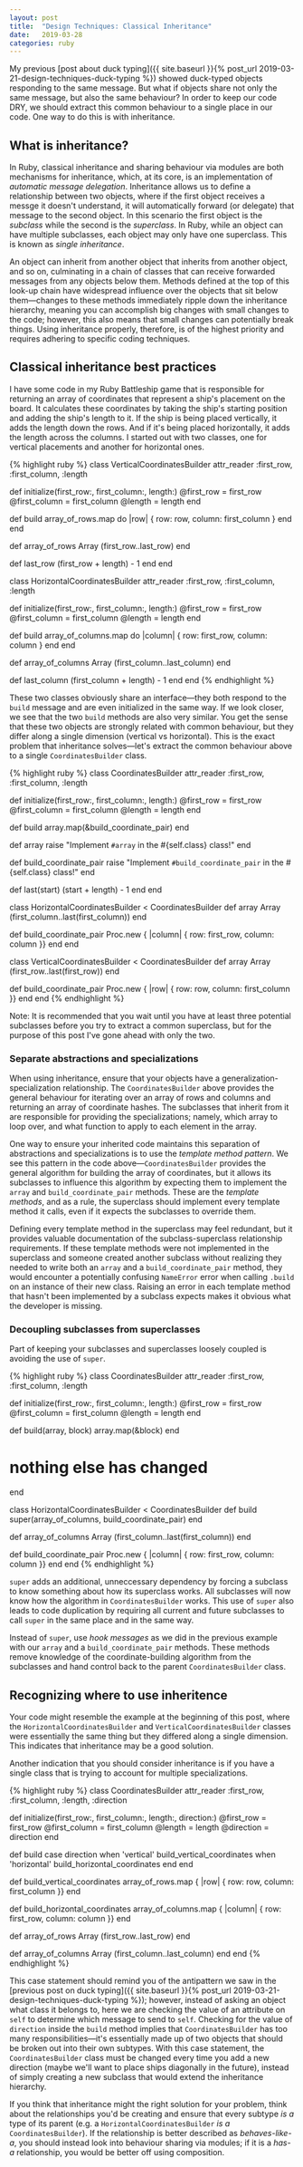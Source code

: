 ```yaml
---
layout: post
title:  "Design Techniques: Classical Inheritance"
date:   2019-03-28
categories: ruby
---
```


My previous [post about duck typing]({{ site.baseurl }}{% post_url 2019-03-21-design-techniques-duck-typing %}) showed duck-typed objects responding to the same message. But what if objects share not only the same message, but also the same behaviour? In order to keep our code DRY, we should extract this common behaviour to a single place in our code. One way to do this is with inheritance.

## What is inheritance?

In Ruby, classical inheritance and sharing behaviour via modules are both mechanisms for inheritance, which, at its core, is an implementation of _automatic message delegation_. Inheritance allows us to define a relationship between two objects, where if the first object receives a messge it doesn't understand, it will automatically forward (or delegate) that message to the second object. In this scenario the first object is the _subclass_ while the second is the _superclass_. In Ruby, while an object can have multiple subclasses, each object may only have one superclass. This is known as _single inheritance_.

An object can inherit from another object that inherits from another object, and so on, culminating in a chain of classes that can receive forwarded messages from any objects below them. Methods defined at the top of this look-up chain have widespread influence over the objects that sit below them—changes to these methods immediately ripple down the inheritance hierarchy, meaning you can accomplish big changes with small changes to the code; however, this also means that small changes can potentially break things. Using inheritance properly, therefore, is of the highest priority and requires adhering to specific coding techniques.

## Classical inheritance best practices

I have some code in my Ruby Battleship game that is responsible for returning an array of coordinates that represent a ship's placement on the board. It calculates these coordinates by taking the ship's starting position and adding the ship's length to it. If the ship is being placed vertically, it adds the length down the rows. And if it's being placed horizontally, it adds the length across the columns. I started out with two classes, one for vertical placements and another for horizontal ones.

{% highlight ruby %}
class VerticalCoordinatesBuilder
  attr_reader :first_row, :first_column, :length

  def initialize(first_row:, first_column:, length:)
    @first_row = first_row
    @first_column = first_column
    @length = length
  end

  def build
    array_of_rows.map do |row|
      { row: row, column: first_column }
    end
  end

  def array_of_rows
    Array (first_row..last_row)
  end

  def last_row
    (first_row + length) - 1
  end
end

class HorizontalCoordinatesBuilder
  attr_reader :first_row, :first_column, :length

  def initialize(first_row:, first_column:, length:)
    @first_row = first_row
    @first_column = first_column
    @length = length
  end

  def build
    array_of_columns.map do |column|
      { row: first_row, column: column }
    end
  end

  def array_of_columns
    Array (first_column..last_column)
  end

  def last_column
    (first_column + length) - 1
  end
end
{% endhighlight %}

These two classes obviously share an interface—they both respond to the `build` message and are even initialized in the same way. If we look closer, we see that the two `build` methods are also very similar. You get the sense that these two objects are strongly related with common behaviour, but they differ along a single dimension (vertical vs horizontal). This is the exact problem that inheritance solves—let's extract the common behaviour above to a single `CoordinatesBuilder` class.

{% highlight ruby %}
class CoordinatesBuilder
  attr_reader :first_row, :first_column, :length

  def initialize(first_row:, first_column:, length:)
    @first_row = first_row
    @first_column = first_column
    @length = length
  end

  def build
    array.map(&build_coordinate_pair)
  end

  def array
    raise "Implement `#array` in the #{self.class} class!"
  end

  def build_coordinate_pair
    raise "Implement `#build_coordinate_pair` in the #{self.class} class!"
  end

  def last(start)
    (start + length) - 1
  end
end

class HorizontalCoordinatesBuilder < CoordinatesBuilder
  def array
    Array (first_column..last(first_column))
  end

  def build_coordinate_pair
    Proc.new { |column| { row: first_row, column: column }}
  end
end

class VerticalCoordinatesBuilder < CoordinatesBuilder
  def array
    Array (first_row..last(first_row))
  end

  def build_coordinate_pair
    Proc.new { |row| { row: row, column: first_column }}
  end
end
{% endhighlight %}

Note: It is recommended that you wait until you have at least three potential subclasses before you try to extract a common superclass, but for the purpose of this post I've gone ahead with only the two.

### Separate abstractions and specializations

When using inheritance, ensure that your objects have a generalization-specialization relationship. The `CoordinatesBuilder` above provides the general behaviour for iterating over an array of rows and columns and returning an array of coordinate hashes. The subclasses that inherit from it are responsible for providing the specializations; namely, which array to loop over, and what function to apply to each element in the array.

One way to ensure your inherited code maintains this separation of abstractions and specializations is to use the _template method pattern_. We see this pattern in the code above—`CoordinatesBuilder` provides the general algorithm for building the array of coordinates, but it allows its subclasses to influence this algorithm by expecting them to implement the `array` and `build_coordinate_pair` methods. These are the _template methods_, and as a rule, the superclass should implement every template method it calls, even if it expects the subclasses to override them.

Defining every template method in the superclass may feel redundant, but it provides valuable documentation of the subclass-superclass relationship requirements. If these template methods were not implemented in the superclass and someone created another subclass without realizing they needed to write both an `array` and a `build_coordinate_pair` method, they would encounter a potentially confusing `NameError` error when calling `.build` on an instance of their new class. Raising an error in each template method that hasn't been implemented by a subclass expects makes it obvious what the developer is missing.

### Decoupling subclasses from superclasses

Part of keeping your subclasses and superclasses loosely coupled is avoiding the use of `super`.

{% highlight ruby %}
class CoordinatesBuilder
  attr_reader :first_row, :first_column, :length

  def initialize(first_row:, first_column:, length:)
    @first_row = first_row
    @first_column = first_column
    @length = length
  end

  def build(array, block)
    array.map(&block)
  end

  # nothing else has changed
end

class HorizontalCoordinatesBuilder < CoordinatesBuilder
  def build
    super(array_of_columns, build_coordinate_pair)
  end

  def array_of_columns
    Array (first_column..last(first_column))
  end

  def build_coordinate_pair
    Proc.new { |column| { row: first_row, column: column }}
  end
end
{% endhighlight %}

`super` adds an additional, unneccessary dependency by forcing a subclass to know something about how its superclass works. All subclasses will now know how the algorithm in `CoordinatesBuilder` works. This use of `super` also leads to code duplication by requiring all current and future subclasses to call `super` in the same place and in the same way.

Instead of `super`, use _hook messages_ as we did in the previous example with our `array` and a `build_coordinate_pair` methods. These methods remove knowledge of the coordinate-building algorithm from the subclasses and hand control back to the parent `CoordinatesBuilder` class.

## Recognizing where to use inheritence

Your code might resemble the example at the beginning of this post, where the `HorizontalCoordinatesBuilder` and `VerticalCoordinatesBuilder` classes were essentially the same thing but they differed along a single dimension. This indicates that inheritance may be a good solution.

Another indication that you should consider inheritance is if you have a single class that is trying to account for multiple specializations.

{% highlight ruby %}
class CoordinatesBuilder
  attr_reader :first_row, :first_column, :length, :direction

  def initialize(first_row:, first_column:, length:, direction:)
    @first_row = first_row
    @first_column = first_column
    @length = length
    @direction = direction
  end

  def build
    case direction
    when 'vertical'
      build_vertical_coordinates
    when 'horizontal'
      build_horizontal_coordinates
    end
  end

  def build_vertical_coordinates
    array_of_rows.map { |row| { row: row, column: first_column }}
  end

  def build_horizontal_coordinates
    array_of_columns.map { |column| { row: first_row, column: column }}
  end

  def array_of_rows
    Array (first_row..last_row)
  end

  def array_of_columns
    Array (first_column..last_column)
  end
end
{% endhighlight %}

This case statement should remind you of the antipattern we saw in the [previous post on duck typing]({{ site.baseurl }}{% post_url 2019-03-21-design-techniques-duck-typing %}); however, instead of asking an object what class it belongs to, here we are checking the value of an attribute on `self` to determine which message to send to `self`. Checking for the value of `direction` inside the `build` method implies that `CoordinatesBuilder` has too many responsibilities—it's essentially made up of two objects that should be broken out into their own subtypes. With this case statement, the `CoordinatesBuilder` class must be changed every time you add a new direction (maybe we'll want to place ships diagonally in the future), instead of simply creating a new subclass that would extend the inheritance hierarchy.

If you think that inheritance might the right solution for your problem, think about the relationships you'd be creating and ensure that every subtype _is a_ type of its parent (e.g. a `HorizontalCoordinatesBuilder` _is a_ `CoordinatesBuilder`). If the relationship is better described as _behaves-like-a_, you should instead look into behaviour sharing via modules; if it is a _has-a_ relationship, you would be better off using composition.

